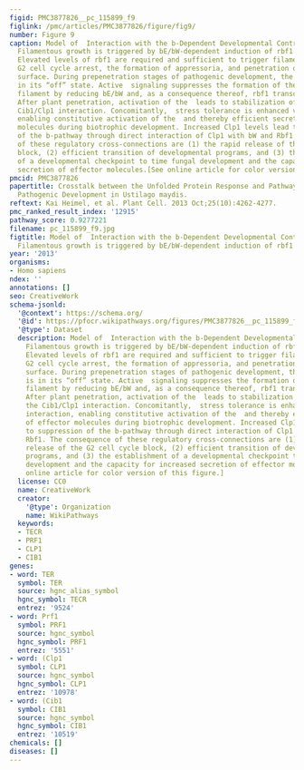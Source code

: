 ```yaml
---
figid: PMC3877826__pc_115899_f9
figlink: /pmc/articles/PMC3877826/figure/fig9/
number: Figure 9
caption: Model of  Interaction with the b-Dependent Developmental Control Pathway.(A)
  Filamentous growth is triggered by bE/bW-dependent induction of rbf1 expression.
  Elevated levels of rbf1 are required and sufficient to trigger filamentous growth,
  G2 cell cycle arrest, the formation of appressoria, and penetration of the plant
  surface. During prepenetration stages of pathogenic development, the  pathway is
  in its “off” state. Active  signaling suppresses the formation of the infectious
  filament by reducing bE/bW and, as a consequence thereof, rbf1 transcript levels.(B)
  After plant penetration, activation of the  leads to stabilization of Clp1 via the
  Cib1/Clp1 interaction. Concomitantly,  stress tolerance is enhanced via this interaction,
  enabling constitutive activation of the  and thereby efficient secretion of effector
  molecules during biotrophic development. Increased Clp1 levels lead to suppression
  of the b-pathway through direct interaction of Clp1 with bW and Rbf1. The consequence
  of these regulatory cross-connections are (1) the rapid release of the G2 cell cycle
  block, (2) efficient transition of developmental programs, and (3) the establishment
  of a developmental checkpoint to time fungal development and the capacity for increased
  secretion of effector molecules.[See online article for color version of this figure.]
pmcid: PMC3877826
papertitle: Crosstalk between the Unfolded Protein Response and Pathways That Regulate
  Pathogenic Development in Ustilago maydis.
reftext: Kai Heimel, et al. Plant Cell. 2013 Oct;25(10):4262-4277.
pmc_ranked_result_index: '12915'
pathway_score: 0.9277221
filename: pc_115899_f9.jpg
figtitle: Model of  Interaction with the b-Dependent Developmental Control Pathway.(A)
  Filamentous growth is triggered by bE/bW-dependent induction of rbf1 expression
year: '2013'
organisms:
- Homo sapiens
ndex: ''
annotations: []
seo: CreativeWork
schema-jsonld:
  '@context': https://schema.org/
  '@id': https://pfocr.wikipathways.org/figures/PMC3877826__pc_115899_f9.html
  '@type': Dataset
  description: Model of  Interaction with the b-Dependent Developmental Control Pathway.(A)
    Filamentous growth is triggered by bE/bW-dependent induction of rbf1 expression.
    Elevated levels of rbf1 are required and sufficient to trigger filamentous growth,
    G2 cell cycle arrest, the formation of appressoria, and penetration of the plant
    surface. During prepenetration stages of pathogenic development, the  pathway
    is in its “off” state. Active  signaling suppresses the formation of the infectious
    filament by reducing bE/bW and, as a consequence thereof, rbf1 transcript levels.(B)
    After plant penetration, activation of the  leads to stabilization of Clp1 via
    the Cib1/Clp1 interaction. Concomitantly,  stress tolerance is enhanced via this
    interaction, enabling constitutive activation of the  and thereby efficient secretion
    of effector molecules during biotrophic development. Increased Clp1 levels lead
    to suppression of the b-pathway through direct interaction of Clp1 with bW and
    Rbf1. The consequence of these regulatory cross-connections are (1) the rapid
    release of the G2 cell cycle block, (2) efficient transition of developmental
    programs, and (3) the establishment of a developmental checkpoint to time fungal
    development and the capacity for increased secretion of effector molecules.[See
    online article for color version of this figure.]
  license: CC0
  name: CreativeWork
  creator:
    '@type': Organization
    name: WikiPathways
  keywords:
  - TECR
  - PRF1
  - CLP1
  - CIB1
genes:
- word: TER
  symbol: TER
  source: hgnc_alias_symbol
  hgnc_symbol: TECR
  entrez: '9524'
- word: Prf1
  symbol: PRF1
  source: hgnc_symbol
  hgnc_symbol: PRF1
  entrez: '5551'
- word: (Clp1
  symbol: CLP1
  source: hgnc_symbol
  hgnc_symbol: CLP1
  entrez: '10978'
- word: (Cib1
  symbol: CIB1
  source: hgnc_symbol
  hgnc_symbol: CIB1
  entrez: '10519'
chemicals: []
diseases: []
---
```

